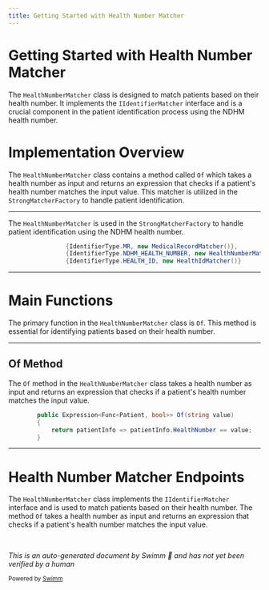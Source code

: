 ```yaml
---
title: Getting Started with Health Number Matcher
---
```

# Getting Started with Health Number Matcher

The <SwmToken path="src/In.ProjectEKA.HipLibrary/Matcher/StrongMatcherFactory.cs" pos="17:9:9" line-data="                {IdentifierType.NDHM_HEALTH_NUMBER, new HealthNumberMatcher()},">`HealthNumberMatcher`</SwmToken> class is designed to match patients based on their health number. It implements the <SwmToken path="src/In.ProjectEKA.HipLibrary/Matcher/StrongMatcherFactory.cs" pos="12:12:12" line-data="        private static readonly Dictionary&lt;IdentifierType, IIdentifierMatcher&gt; Matchers =">`IIdentifierMatcher`</SwmToken> interface and is a crucial component in the patient identification process using the NDHM health number.

# Implementation Overview

The <SwmToken path="src/In.ProjectEKA.HipLibrary/Matcher/StrongMatcherFactory.cs" pos="17:9:9" line-data="                {IdentifierType.NDHM_HEALTH_NUMBER, new HealthNumberMatcher()},">`HealthNumberMatcher`</SwmToken> class contains a method called <SwmToken path="src/In.ProjectEKA.HipLibrary/Matcher/HealthNumberMatcher.cs" pos="9:13:13" line-data="        public Expression&lt;Func&lt;Patient, bool&gt;&gt; Of(string value)">`Of`</SwmToken> which takes a health number as input and returns an expression that checks if a patient's health number matches the input value. This matcher is utilized in the <SwmToken path="src/In.ProjectEKA.HipLibrary/Matcher/StrongMatcherFactory.cs" pos="10:5:5" line-data="    public class StrongMatcherFactory">`StrongMatcherFactory`</SwmToken> to handle patient identification.

<SwmSnippet path="/src/In.ProjectEKA.HipLibrary/Matcher/StrongMatcherFactory.cs" line="16">

---

The <SwmToken path="src/In.ProjectEKA.HipLibrary/Matcher/StrongMatcherFactory.cs" pos="17:9:9" line-data="                {IdentifierType.NDHM_HEALTH_NUMBER, new HealthNumberMatcher()},">`HealthNumberMatcher`</SwmToken> is used in the <SwmToken path="src/In.ProjectEKA.HipLibrary/Matcher/StrongMatcherFactory.cs" pos="10:5:5" line-data="    public class StrongMatcherFactory">`StrongMatcherFactory`</SwmToken> to handle patient identification using the NDHM health number.

```c#
                {IdentifierType.MR, new MedicalRecordMatcher()},
                {IdentifierType.NDHM_HEALTH_NUMBER, new HealthNumberMatcher()},
                {IdentifierType.HEALTH_ID, new HealthIdMatcher()}
```

---

</SwmSnippet>

# Main Functions

The primary function in the <SwmToken path="src/In.ProjectEKA.HipLibrary/Matcher/StrongMatcherFactory.cs" pos="17:9:9" line-data="                {IdentifierType.NDHM_HEALTH_NUMBER, new HealthNumberMatcher()},">`HealthNumberMatcher`</SwmToken> class is <SwmToken path="src/In.ProjectEKA.HipLibrary/Matcher/HealthNumberMatcher.cs" pos="9:13:13" line-data="        public Expression&lt;Func&lt;Patient, bool&gt;&gt; Of(string value)">`Of`</SwmToken>. This method is essential for identifying patients based on their health number.

<SwmSnippet path="/src/In.ProjectEKA.HipLibrary/Matcher/HealthNumberMatcher.cs" line="9">

---

## Of Method

The <SwmToken path="src/In.ProjectEKA.HipLibrary/Matcher/HealthNumberMatcher.cs" pos="9:13:13" line-data="        public Expression&lt;Func&lt;Patient, bool&gt;&gt; Of(string value)">`Of`</SwmToken> method in the <SwmToken path="src/In.ProjectEKA.HipLibrary/Matcher/StrongMatcherFactory.cs" pos="17:9:9" line-data="                {IdentifierType.NDHM_HEALTH_NUMBER, new HealthNumberMatcher()},">`HealthNumberMatcher`</SwmToken> class takes a health number as input and returns an expression that checks if a patient's health number matches the input value.

```c#
        public Expression<Func<Patient, bool>> Of(string value)
        {
            return patientInfo => patientInfo.HealthNumber == value;
        }
```

---

</SwmSnippet>

# Health Number Matcher Endpoints

The <SwmToken path="src/In.ProjectEKA.HipLibrary/Matcher/StrongMatcherFactory.cs" pos="17:9:9" line-data="                {IdentifierType.NDHM_HEALTH_NUMBER, new HealthNumberMatcher()},">`HealthNumberMatcher`</SwmToken> class implements the <SwmToken path="src/In.ProjectEKA.HipLibrary/Matcher/StrongMatcherFactory.cs" pos="12:12:12" line-data="        private static readonly Dictionary&lt;IdentifierType, IIdentifierMatcher&gt; Matchers =">`IIdentifierMatcher`</SwmToken> interface and is used to match patients based on their health number. The method <SwmToken path="src/In.ProjectEKA.HipLibrary/Matcher/HealthNumberMatcher.cs" pos="9:13:13" line-data="        public Expression&lt;Func&lt;Patient, bool&gt;&gt; Of(string value)">`Of`</SwmToken> takes a health number as input and returns an expression that checks if a patient's health number matches the input value.

&nbsp;

*This is an auto-generated document by Swimm 🌊 and has not yet been verified by a human*

<SwmMeta version="3.0.0" repo-id="Z2l0aHViJTNBJTNBaGlwLXNlcnZpY2UlM0ElM0FTd2ltbS1EZW1v" repo-name="hip-service"><sup>Powered by [Swimm](/)</sup></SwmMeta>
